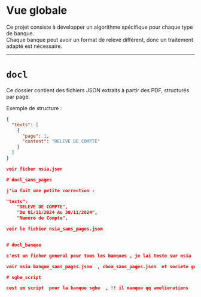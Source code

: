 # Vue globale

Ce projet consiste à développer un algorithme spécifique pour chaque type de banque.  
Chaque banque peut avoir un format de relevé différent, donc un traitement adapté est nécessaire.

---

# `docl`

Ce dossier contient des fichiers JSON extraits à partir des PDF, structurés par page.

Exemple de structure :

```json
{
  "texts": [
    {
      "page": 1,
      "content": "RELEVE DE COMPTE"
    }
  ]
}

voir ficher nsia.json

# docl_sans_pages 

j'ia fait une petite correction : 

"texts": 
    "RELEVE DE COMPTE",
    "Du 01/11/2024 Au 30/11/2024",
    "Numéro de Compte",

voir le fichier nsia_sans_pages.json 


# docl_banque  

c'est un ficher general pour tous les banques , je lai teste sur nsia , cbao et sgbe : 

voir nsia banque_sans_pages.json  , cboa_sans_pages.json  et societe general benin_sans_pages 

# sgbe_script 

cest un script  pour la banque sgbe  , !! il manque qq ameliorations 